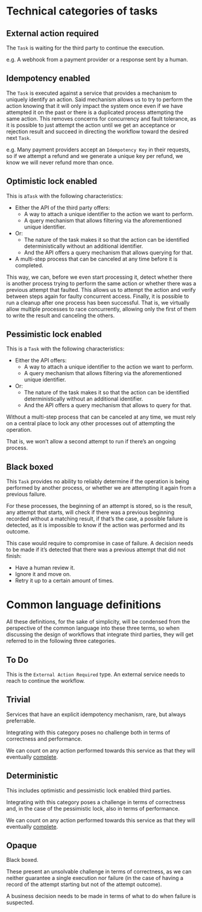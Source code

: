# Technical categories of tasks

## External action required

The `Task` is waiting for the third party to continue the execution.

e.g. A webhook from a payment provider or a response sent by a human.

## Idempotency enabled

The `Task` is executed against a service that provides a mechanism to uniquely identify an action. Said mechanism allows us to try to perform the action knowing that it will only impact the system once even if we have attempted it on the past or there is a duplicated process attempting the same action. This removes concerns for concurrency and fault tolerance, as it is possible to just attempt the action until we get an acceptance or rejection result and succeed in directing the workflow toward the desired next `Task`.

e.g. Many payment providers accept an `Idempotency Key` in their requests, so if we attempt a refund and we generate a unique key per refund, we know we will never refund more than once.

## Optimistic lock enabled

This is a`Task` with the following characteristics:

- Either the API of the third party offers:
    - A way to attach a unique identifier to the action we want to perform.
    - A query mechanism that allows filtering via the aforementioned unique identifier.
- Or:
    - The nature of the task makes it so that the action can be identified deterministically without an additional identifier.
    - And the API offers a query mechanism that allows querying for that.
- A multi-step process that can be canceled at any time before it is completed.

This way, we can, before we even start processing it, detect whether there is another process trying to perform the same action or whether there was a previous attempt that faulted. This allows us to attempt the action and verify between steps again for faulty concurrent access. Finally, it is possible to run a cleanup after one process has been successful. That is, we virtually allow multiple processes to race concurrently, allowing only the first of them to write the result and canceling the others.

## Pessimistic lock enabled

This is a `Task` with the following characteristics:

- Either the API offers:
    - A way to attach a unique identifier to the action we want to perform.
    - A query mechanism that allows filtering via the aforementioned unique identifier.
- Or:
    - The nature of the task makes it so that the action can be identified deterministically without an additional identifier.
    - And the API offers a query mechanism that allows to query for that.

Without a multi-step process that can be canceled at any time, we must rely on a central place to lock any other processes out of attempting the operation.

That is, we won’t allow a second attempt to run if there’s an ongoing process.

## Black boxed

This `Task` provides no ability to reliably determine if the operation is being performed by another process, or whether we are attempting it again from a previous failure.

For these processes, the beginning of an attempt is stored, so is the result, any attempt that starts, will check if there was a previous beginning recorded without a matching result, if that’s the case, a possible failure is detected, as it is impossible to know if the action was performed and its outcome. 

This case would require to compromise in case of failure. A decision needs to be made if it’s detected that there was a previous attempt that did not finish:

- Have a human review it.
- Ignore it and move on.
- Retry it up to a certain amount of times.

# Common language definitions

All these definitions, for the sake of simplicity, will be condensed from the perspective of the common language into these three terms, so when discussing the design of workflows that integrate third parties, they will get referred to in the following three categories.

## To Do

This is the `External Action Required` type. An external service needs to reach to continue the workflow.

## Trivial

Services that have an explicit idempotency mechanism, rare, but always preferrable.

Integrating with this category poses no challenge both in terms of correctness and performance. 

We can count on any action performed towards this service as that they will eventually [complete](#completed-task).

## Deterministic

This includes optimistic and pessimistic lock enabled third parties.

Integrating with this category poses a challenge in terms of correctness and, in the case of the pessimistic lock, also in terms of performance.

We can count on any action performed towards this service as that they will eventually [complete](#completed-task).

## Opaque

Black boxed.

These present an unsolvable challenge in terms of correctness, as we can neither guarantee a single execution nor failure (in the case of having a record of the attempt starting but not of the attempt outcome).

A business decision needs to be made in terms of what to do when failure is suspected.
